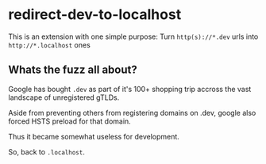 # redirect-dev-to-localhost

This is an extension with one simple purpose: Turn `http(s)://*.dev` urls into `http://*.localhost` ones

## Whats the fuzz all about?

Google has bought `.dev` as part of it's 100+ shopping trip accross the vast landscape of unregistered gTLDs.

Aside from preventing others from registering domains on .dev, google also forced HSTS preload for that domain.

Thus it became somewhat useless for development.

So, back to `.localhost`.

